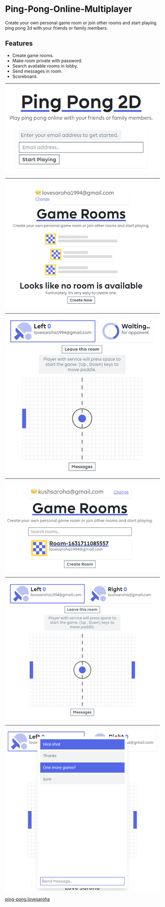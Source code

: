 # Ping-Pong-Online-Multiplayer
Create your own personal game room or join other rooms and start playing ping pong 2d with your friends or family members.

## Features
- Create game rooms.
- Make room private with password.
- Search available rooms in lobby.
- Send messages in room.
- Scoreboard.

---
![image](https://raw.githubusercontent.com/lovesaroha/gimages/main/26.png)

---
![image](https://raw.githubusercontent.com/lovesaroha/gimages/main/21.png)

---
![image](https://raw.githubusercontent.com/lovesaroha/gimages/main/27.png)

---
![image](https://raw.githubusercontent.com/lovesaroha/gimages/main/23.png)

---
![image](https://raw.githubusercontent.com/lovesaroha/gimages/main/28.png)

---
![image](https://raw.githubusercontent.com/lovesaroha/gimages/main/29.png)

[ping-pong.lovesaroha](https://ping-pong.lovesaroha.com)